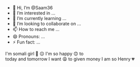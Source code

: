 - 👋 Hi, I’m @Saam36
- 👀 I’m interested in ...
- 🌱 I’m currently learning ...
- 💞️ I’m looking to collaborate on ...
- 📫 How to reach me ...
- 😄 Pronouns: ...
- ⚡ Fun fact: ...

<!---
Saam36/Saam36 is a ✨ special ✨ repository because its `README.md` (this file) appears on your GitHub profile.
You can click the Preview link to take a look at your changes.
--->
I'm somali girl 👧 😌 I'm so happy 😊  to  
today and tomorrow I want 😩 to given money 
I am so Henry 💔
